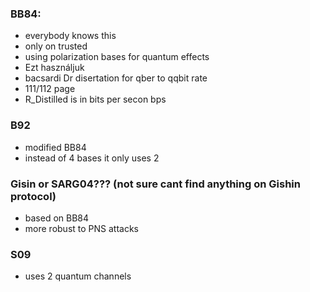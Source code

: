 ### BB84:
+ everybody knows this 
+ only on trusted 
+ using polarization bases for quantum effects 
+ Ezt használjuk 
+ bacsardi Dr disertation for qber to qqbit rate
+ 111/112 page 
+ R_Distilled is in bits per secon bps

### B92
+ modified BB84
+ instead of 4 bases it only uses 2

### Gisin or SARG04??? (not sure cant find anything on Gishin protocol) 
+ based on BB84
+ more robust to PNS attacks

### S09
+ uses 2 quantum channels 
